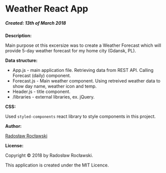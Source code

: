 # Weather React App
##### Created: 13th of March 2018

__Description:__

Main purpose ot this excersize was to create 
a Weather Forecast which will provide 5-day weather
forecast for my home city (Gdansk, PL).

__Data structure:__

* App.js - main application file. Retrieving data
from REST API. Calling Forecast (daily) component.
* Forecast.js - Main weather component. Using retreived
weather data to show day name, weather icon and temp.
* Header.js - title component. 
* /libraries - external libraries, ex. jQuery.

__CSS:__

Used `styled-components` react library to style components
in this project.

__Author:__

[Radosław Rocławski](https://github.com/RadekRo)

__License:__

Copyright &copy; 2018 by Radosław Rocławski.

This application is created under the MIT Licence.
